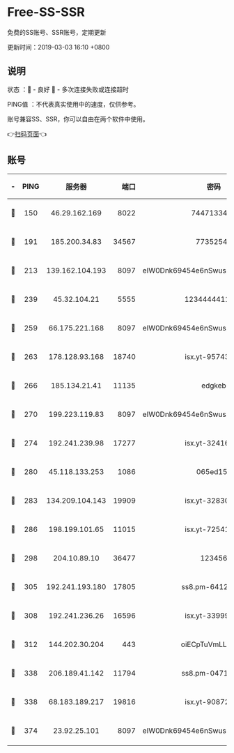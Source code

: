 # Free-SS-SSR

免费的SS账号、SSR账号，定期更新

更新时间：2019-03-03 16:10 +0800

## 说明

状态     ：🙂 - 良好 🙁 - 多次连接失败或连接超时

PING值   ：不代表真实使用中的速度，仅供参考。

账号兼容SS、SSR，你可以自由在两个软件中使用。

👉[扫码页面](https://liesauer.github.io/free-ss-ssr.github.io/)👈

## 账号

|-|PING|服务器|端口|密码|加密方式|区域|
|:----:|:----:|:-----:|-----:|:----:|:----:|:----:|
|🙂|150|46.29.162.169|8022|7447133485|aes-256-cfb|RU|
|🙂|191|185.200.34.83|34567|77352549|aes-256-cfb|US|
|🙂|213|139.162.104.193|8097|eIW0Dnk69454e6nSwuspv9DmS201tQ0D|aes-256-cfb|JP|
|🙂|239|45.32.104.21|5555|1234444411111|aes-256-cfb|SG|
|🙂|259|66.175.221.168|8097|eIW0Dnk69454e6nSwuspv9DmS201tQ0D|aes-256-cfb|US|
|🙂|263|178.128.93.168|18740|isx.yt-95743585|aes-256-cfb|SG|
|🙂|266|185.134.21.41|11135|edgkeb|aes-256-cfb|GB|
|🙂|270|199.223.119.83|8097|eIW0Dnk69454e6nSwuspv9DmS201tQ0D|aes-256-cfb|US|
|🙂|274|192.241.239.98|17277|isx.yt-32416797|aes-256-cfb|US|
|🙂|280|45.118.133.253|1086|065ed15a|aes-256-cfb|SG|
|🙂|283|134.209.104.143|19909|isx.yt-32830951|aes-256-cfb|SG|
|🙂|286|198.199.101.65|11015|isx.yt-72541934|aes-256-cfb|US|
|🙂|298|204.10.89.10|36477|123456|aes-256-cfb|US|
|🙂|305|192.241.193.180|17805|ss8.pm-64125416|aes-256-cfb|US|
|🙂|308|192.241.236.26|16596|isx.yt-33999911|aes-256-cfb|US|
|🙂|312|144.202.30.204|443|oiECpTuVmLLxk4Ts|aes-256-cfb|US|
|🙂|338|206.189.41.142|11794|ss8.pm-04714048|aes-256-cfb|SG|
|🙂|338|68.183.189.217|19816|isx.yt-90872809|aes-256-cfb|SG|
|🙂|374|23.92.25.101|8097|eIW0Dnk69454e6nSwuspv9DmS201tQ0D|aes-256-cfb|US|
